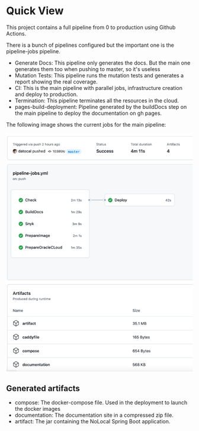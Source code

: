 # Quick View

This project contains a full pipeline from 0 to production using Github Actions.

There is a bunch of pipelines configured but the important one is the pipeline-jobs pipeline.

 * Generate Docs: This pipeline only generates the docs. But the main one generates them too when pushing to master, so it's useless
 * Mutation Tests: This pipeline runs the mutation tests and generates a report showing the real coverage.
 * CI: This is the main pipeline with parallel jobs, infrastructure creation and deploy to production.
 * Termination: This pipeline terminates all the resources in the cloud.
 * pages-build-deployment: Pipeline generated by the buildDocs step on the main pipeline to deploy the documentation on gh pages.

The following image shows the current jobs for the main pipeline:

![Actions Pipeline](../img/pipeline.png)

## Generated artifacts

 * compose: The docker-compose file. Used in the deployment to launch the docker images
 * documentation: The documentation site in a compressed zip file.
 * artifact: The jar containing the NoLocal Spring Boot application.
